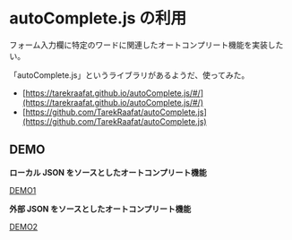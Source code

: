 # autoComplete.js の利用

フォーム入力欄に特定のワードに関連したオートコンプリート機能を実装したい。

「autoComplete.js」というライブラリがあるようだ、使ってみた。

- [https://tarekraafat.github.io/autoComplete.js/#/](https://tarekraafat.github.io/autoComplete.js/#/)
- [https://github.com/TarekRaafat/autoComplete.js](https://github.com/TarekRaafat/autoComplete.js)

## DEMO

**ローカル JSON をソースとしたオートコンプリート機能**

[DEMO1](https://big-mon.github.io/study-javascript-autocomplete/demo1/)

**外部 JSON をソースとしたオートコンプリート機能**

[DEMO2](https://big-mon.github.io/study-javascript-autocomplete/demo2/)
